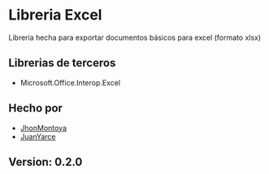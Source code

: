 # Libreria Excel

Libreria hecha para exportar documentos básicos para excel (formato xlsx)

## Librerias de terceros 
*   Microsoft.Office.Interop.Excel

## Hecho por
 * [JhonMontoya] 
 * [JuanYarce] 
 
## Version: 0.2.0

[JhonMontoya]: <https://github.com/jhonvedo>
[JuanYarce]: <https://github.com/JuanEstebanYC>
  